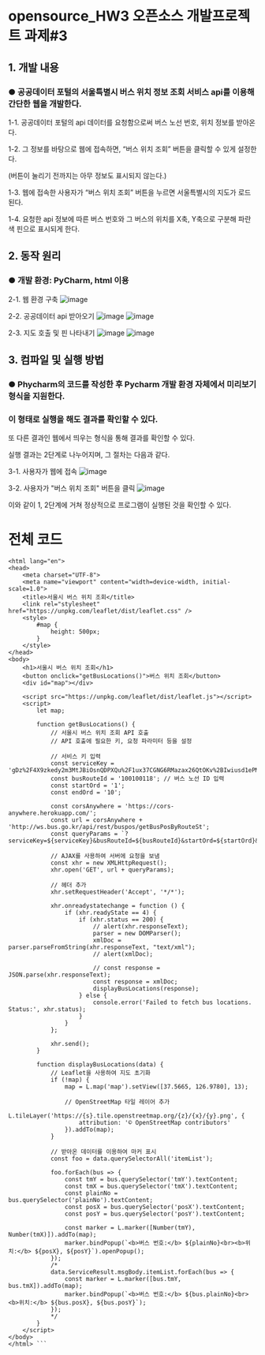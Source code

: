 # opensource_HW3 오픈소스 개발프로젝트 과제#3

## 1. 개발 내용


### ● 공공데이터 포털의 서울특별시 버스 위치 정보 조회 서비스 api를 이용해 간단한 웹을 개발한다.



1-1. 공공데이터 포털의 api 데이터를 요청함으로써 버스 노선 번호, 위치 정보를 받아온다.

1-2. 그 정보를 바탕으로 웹에 접속하면, “버스 위치 조회” 버튼을 클릭할 수 있게 설정한다.

(버튼이 눌리기 전까지는 아무 정보도 표시되지 않는다.)

1-3. 웹에 접속한 사용자가 “버스 위치 조회” 버튼을 누르면 서울특별시의 지도가 로드된다. 

1-4. 요청한 api 정보에 따른 버스 번호와 그 버스의 위치를 X축, Y축으로 구분해 파란색 핀으로 표시되게 한다.


## 2. 동작 원리


### ● 개발 환경: PyCharm, html 이용

2-1. 웹 환경 구축
![image](https://github.com/2022039078/opensource-HW3/assets/131639123/e6a4b9a8-b387-45c6-88e3-30936e68afd7)

2-2. 공공데이터 api 받아오기
![image](https://github.com/2022039078/opensource-HW3/assets/131639123/b2e30d9a-c82f-469a-8ec2-836017487c2c)
![image](https://github.com/2022039078/opensource-HW3/assets/131639123/106cf489-1b66-43d0-ac85-0cc997279522)

2-3. 지도 호출 및 핀 나타내기
![image](https://github.com/2022039078/opensource-HW3/assets/131639123/9e4c5d5e-39e7-41d2-806d-ab87111a1cb8)
![image](https://github.com/2022039078/opensource-HW3/assets/131639123/021f08c8-6390-42b6-8a6e-117b9a00e9ce)


## 3. 컴파일 및 실행 방법


### ● Phycharm의 코드를 작성한 후 Pycharm 개발 환경 자체에서 미리보기 형식을 지원한다.
### 이 형태로 실행을 해도 결과를 확인할 수 있다.

또 다른 결과인 웹에서 띄우는 형식을 통해 결과를 확인할 수 있다.

실행 결과는 2단계로 나누어지며, 그 절차는 다음과 같다.

3-1. 사용자가 웹에 접속
![image](https://github.com/2022039078/opensource-HW3/assets/131639123/1e33f316-4696-4250-8d6f-a3c5aa20aee4)

3-2. 사용자가 "버스 위치 조회" 버튼을 클릭
![image](https://github.com/2022039078/opensource-HW3/assets/131639123/ec086779-3a96-40a8-bfde-e34d00c1aa64)


이와 같이 1, 2단계에 거쳐 정상적으로 프로그램이 실행된 것을 확인할 수 있다.

# 전체 코드
```<!DOCTYPE html>
<html lang="en">
<head>
    <meta charset="UTF-8">
    <meta name="viewport" content="width=device-width, initial-scale=1.0">
    <title>서울시 버스 위치 조회</title>
    <link rel="stylesheet" href="https://unpkg.com/leaflet/dist/leaflet.css" />
    <style>
        #map {
            height: 500px;
        }
    </style>
</head>
<body>
    <h1>서울시 버스 위치 조회</h1>
    <button onclick="getBusLocations()">버스 위치 조회</button>
    <div id="map"></div>

    <script src="https://unpkg.com/leaflet/dist/leaflet.js"></script>
    <script>
        let map;

        function getBusLocations() {
            // 서울시 버스 위치 조회 API 호출
            // API 호출에 필요한 키, 요청 파라미터 등을 설정

            // 서비스 키 입력
            const serviceKey = 'gDz%2F4X9zkedy2m3MtJBiOsnQDPXQu%2F1ux37CGNG6RMazax26QtOKv%2BIwiusd1ePMd34NwmuDHZ12%2FcB14Twj3w%3D%3D';
            const busRouteId = '100100118'; // 버스 노선 ID 입력
            const startOrd = '1';
            const endOrd = '10';

            const corsAnywhere = 'https://cors-anywhere.herokuapp.com/';
            const url = corsAnywhere + 'http://ws.bus.go.kr/api/rest/buspos/getBusPosByRouteSt';
            const queryParams = `?serviceKey=${serviceKey}&busRouteId=${busRouteId}&startOrd=${startOrd}&endOrd=${endOrd}`;

            // AJAX를 사용하여 서버에 요청을 보냄
            const xhr = new XMLHttpRequest();
            xhr.open('GET', url + queryParams);

            // 헤더 추가
            xhr.setRequestHeader('Accept', '*/*');

            xhr.onreadystatechange = function () {
                if (xhr.readyState == 4) {
                    if (xhr.status == 200) {
                        // alert(xhr.responseText);
                        parser = new DOMParser();
                        xmlDoc = parser.parseFromString(xhr.responseText, "text/xml");
                        // alert(xmlDoc);

                        // const response = JSON.parse(xhr.responseText);
                        const response = xmlDoc;
                        displayBusLocations(response);
                    } else {
                        console.error('Failed to fetch bus locations. Status:', xhr.status);
                    }
                }
            };

            xhr.send();
        }

        function displayBusLocations(data) {
            // Leaflet을 사용하여 지도 초기화
            if (!map) {
                map = L.map('map').setView([37.5665, 126.9780], 13);

                // OpenStreetMap 타일 레이어 추가
                L.tileLayer('https://{s}.tile.openstreetmap.org/{z}/{x}/{y}.png', {
                    attribution: '© OpenStreetMap contributors'
                }).addTo(map);
            }

            // 받아온 데이터를 이용하여 마커 표시
            const foo = data.querySelectorAll('itemList');

            foo.forEach(bus => {
                const tmY = bus.querySelector('tmY').textContent;
                const tmX = bus.querySelector('tmX').textContent;
                const plainNo = bus.querySelector('plainNo').textContent;
                const posX = bus.querySelector('posX').textContent;
                const posY = bus.querySelector('posY').textContent;

                const marker = L.marker([Number(tmY), Number(tmX)]).addTo(map);
                marker.bindPopup(`<b>버스 번호:</b> ${plainNo}<br><b>위치:</b> ${posX}, ${posY}`).openPopup();
            });
            /*
            data.ServiceResult.msgBody.itemList.forEach(bus => {
                const marker = L.marker([bus.tmY, bus.tmX]).addTo(map);
                marker.bindPopup(`<b>버스 번호:</b> ${bus.plainNo}<br><b>위치:</b> ${bus.posX}, ${bus.posY}`);
            });
            */
        }
    </script>
</body>
</html> ```
